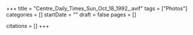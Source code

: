 +++
title = "Centre_Daily_Times_Sun_Oct_18_1992_.avif"
tags = ["Photos"]
categories = []
startDate = ""
draft = false
pages = []

citations = []
+++

